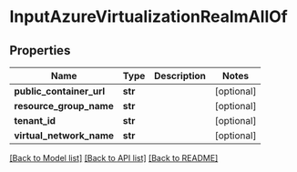 # InputAzureVirtualizationRealmAllOf

## Properties
Name | Type | Description | Notes
------------ | ------------- | ------------- | -------------
**public_container_url** | **str** |  | [optional] 
**resource_group_name** | **str** |  | [optional] 
**tenant_id** | **str** |  | [optional] 
**virtual_network_name** | **str** |  | [optional] 

[[Back to Model list]](../README.md#documentation-for-models) [[Back to API list]](../README.md#documentation-for-api-endpoints) [[Back to README]](../README.md)


